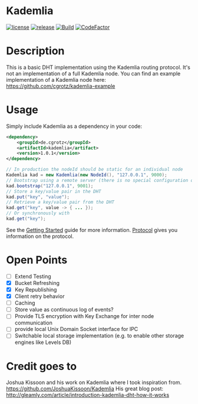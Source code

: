 Kademlia
========
[![license](https://img.shields.io/github/license/cgrotz/kademlia.svg)](https://github.com/cgrotz/kademlia/blob/master/LICENSE)
[![release](https://img.shields.io/github/release/cgrotz/kademlia.svg)](https://github.com/cgrotz/kademlia/releases/latest)
[![Build](https://github.com/cgrotz/kademlia/workflows/Go/badge.svg?branch=master&event=push)](https://github.com/cgrotz/kademlia/workflows/Go/badge.svg?branch=master&event=push)
[![CodeFactor](https://www.codefactor.io/repository/github/cgrotz/kademlia/badge)](https://www.codefactor.io/repository/github/cgrotz/kademlia)

# Description
This is a basic DHT implementation using the Kademlia routing protocol. It's not an implementation of a full Kademlia node.
You can find an example implementation of a Kademlia node here: https://github.com/cgrotz/kademlia-example

# Usage
Simply include Kademlia as a dependency in your code:
```xml
<dependency>
    <groupId>de.cgrotz</groupId>
    <artifactId>kademlia</artifact>
    <version>1.0.1</version>
</dependency>
```

```java
// In production the nodeId should be static for an individual node
Kademlia kad = new Kademlia(new NodeId(), "127.0.0.1", 9000);
// Bootstrap using a remote server (there is no special configuration on the remote server necessary)
kad.bootstrap("127.0.0.1", 9001);
// Store a key/value pair in the DHT
kad.put("key", "value");
// Retrieve a key/value pair from the DHT
kad.get("key", value -> { ... });
// Or synchronously with
kad.get("key");
```

See the [Getting Started](docs/Getting_Started.md) guide for more information. [Protocol](docs/protocol.md) gives you information on the protocol.

# Open Points
- [ ] Extend Testing
- [x] Bucket Refreshing
- [x] Key Republishing
- [x] Client retry behavior
- [ ] Caching
- [ ] Store value as continuous log of events?
- [ ] Provide TLS encryption with Key Exchange for inter node communication
- [ ] provide local Unix Domain Socket interface for IPC
- [ ] Switchable local storage implementation (e.g. to enable other storage engines like Levels DB)

# Credit goes to
Joshua Kissoon and his work on Kademlia where I took inspiration from. https://github.com/JoshuaKissoon/Kademlia
His great blog post: http://gleamly.com/article/introduction-kademlia-dht-how-it-works
